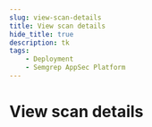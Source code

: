 ```yaml
---
slug: view-scan-details
title: View scan details
hide_title: true
description: tk
tags:
    - Deployment
    - Semgrep AppSec Platform
---
```


# View scan details


